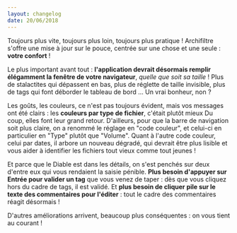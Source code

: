 ```yaml
---
layout: changelog
date: 20/06/2018
---
```


Toujours plus vite, toujours plus loin, toujours plus pratique ! Archifiltre s'offre une mise à jour sur le pouce, centrée sur une chose et une seule : __votre confort__ !


Le plus important avant tout : __l'application devrait désormais remplir élégamment la fenêtre de votre navigateur__, _quelle que soit sa taille_ ! Plus de stalactites qui dépassent en bas, plus de réglette de taille invisible, plus de tags qui font déborder le tableau de bord ... Un vrai bonheur, non ?


Les goûts, les couleurs, ce n'est pas toujours évident, mais vos messages ont été clairs : les __couleurs par type de fichier__, c'était plutôt mieux  Du coup, elles font leur grand retour. D'ailleurs, pour que la barre de navigation soit plus claire, on a renommé le réglage en "code couleur", et celui-ci en particulier en "Type" plutôt que "Volume". Quant à l'autre code couleur, celui par dates, il arbore un nouveau dégradé, qui devrait être plus lisible et vous aider à identifier les fichiers tout vieux comme tout jeunes !


Et parce que le Diable est dans les détails, on s'est penchés sur deux d'entre eux qui vous rendaient la saisie pénible. __Plus besoin d'appuyer sur Entrée pour valider un tag__ que vous venez de taper : dès que vous cliquez hors du cadre de tags, il est validé. Et __plus besoin de cliquer pile sur le texte des commentaires pour l'éditer__ : tout le cadre des commentaires réagit désormais !

D'autres améliorations arrivent, beaucoup plus conséquentes : on vous tient au courant !
